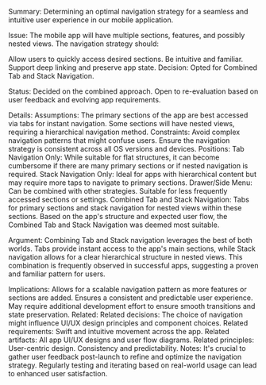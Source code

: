 Summary:
Determining an optimal navigation strategy for a seamless and intuitive user experience in our mobile application.

Issue:
The mobile app will have multiple sections, features, and possibly nested views. The navigation strategy should:

Allow users to quickly access desired sections.
Be intuitive and familiar.
Support deep linking and preserve app state.
Decision:
Opted for Combined Tab and Stack Navigation.

Status:
Decided on the combined approach. Open to re-evaluation based on user feedback and evolving app requirements.

Details:
Assumptions:
The primary sections of the app are best accessed via tabs for instant navigation.
Some sections will have nested views, requiring a hierarchical navigation method.
Constraints:
Avoid complex navigation patterns that might confuse users.
Ensure the navigation strategy is consistent across all OS versions and devices.
Positions:
Tab Navigation Only: While suitable for flat structures, it can become cumbersome if there are many primary sections or if nested navigation is required.
Stack Navigation Only: Ideal for apps with hierarchical content but may require more taps to navigate to primary sections.
Drawer/Side Menu: Can be combined with other strategies. Suitable for less frequently accessed sections or settings.
Combined Tab and Stack Navigation: Tabs for primary sections and stack navigation for nested views within these sections.
Based on the app's structure and expected user flow, the Combined Tab and Stack Navigation was deemed most suitable.

Argument:
Combining Tab and Stack navigation leverages the best of both worlds. Tabs provide instant access to the app's main sections, while Stack navigation allows for a clear hierarchical structure in nested views. This combination is frequently observed in successful apps, suggesting a proven and familiar pattern for users.

Implications:
Allows for a scalable navigation pattern as more features or sections are added.
Ensures a consistent and predictable user experience.
May require additional development effort to ensure smooth transitions and state preservation.
Related:
Related decisions:
The choice of navigation might influence UI/UX design principles and component choices.
Related requirements:
Swift and intuitive movement across the app.
Related artifacts:
All app UI/UX designs and user flow diagrams.
Related principles:
User-centric design.
Consistency and predictability.
Notes:
It's crucial to gather user feedback post-launch to refine and optimize the navigation strategy. Regularly testing and iterating based on real-world usage can lead to enhanced user satisfaction.

